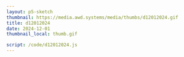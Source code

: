 ```yaml
---
layout: p5-sketch
thumbnail: https://media.awd.systems/media/thumbs/d12012024.gif
title: d12012024
date: 2024-12-01
thumbnail_local: thumb.gif

script: /code/d12012024.js
---
```

